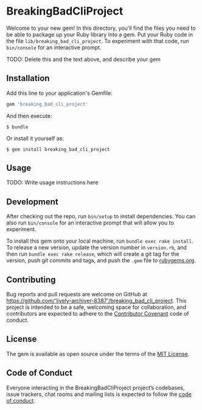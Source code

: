 # BreakingBadCliProject

Welcome to your new gem! In this directory, you'll find the files you need to be able to package up your Ruby library into a gem. Put your Ruby code in the file `lib/breaking_bad_cli_project`. To experiment with that code, run `bin/console` for an interactive prompt.

TODO: Delete this and the text above, and describe your gem

## Installation

Add this line to your application's Gemfile:

```ruby
gem 'breaking_bad_cli_project'
```

And then execute:

    $ bundle

Or install it yourself as:

    $ gem install breaking_bad_cli_project

## Usage

TODO: Write usage instructions here

## Development

After checking out the repo, run `bin/setup` to install dependencies. You can also run `bin/console` for an interactive prompt that will allow you to experiment.

To install this gem onto your local machine, run `bundle exec rake install`. To release a new version, update the version number in `version.rb`, and then run `bundle exec rake release`, which will create a git tag for the version, push git commits and tags, and push the `.gem` file to [rubygems.org](https://rubygems.org).

## Contributing

Bug reports and pull requests are welcome on GitHub at https://github.com/'lively-archiver-8387'/breaking_bad_cli_project. This project is intended to be a safe, welcoming space for collaboration, and contributors are expected to adhere to the [Contributor Covenant](http://contributor-covenant.org) code of conduct.

## License

The gem is available as open source under the terms of the [MIT License](https://opensource.org/licenses/MIT).

## Code of Conduct

Everyone interacting in the BreakingBadCliProject project’s codebases, issue trackers, chat rooms and mailing lists is expected to follow the [code of conduct](https://github.com/'lively-archiver-8387'/breaking_bad_cli_project/blob/master/CODE_OF_CONDUCT.md).
